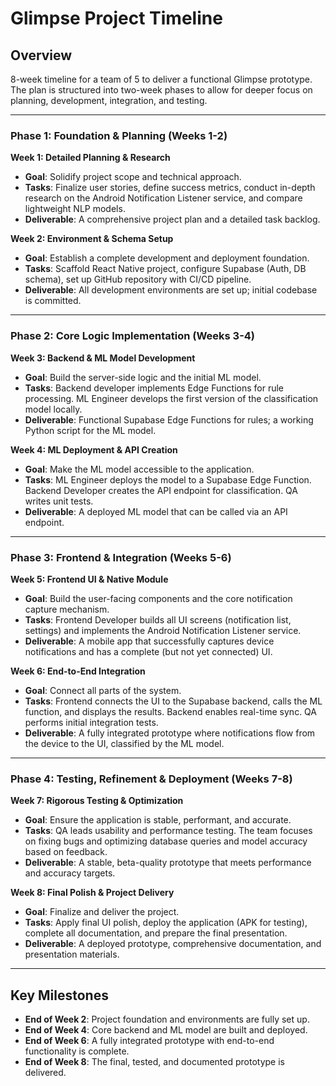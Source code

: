 # Glimpse Project Timeline

## Overview
8-week timeline for a team of 5 to deliver a functional Glimpse prototype. The plan is structured into two-week phases to allow for deeper focus on planning, development, integration, and testing.

---

### Phase 1: Foundation & Planning (Weeks 1-2)

**Week 1: Detailed Planning & Research**
- **Goal**: Solidify project scope and technical approach.
- **Tasks**: Finalize user stories, define success metrics, conduct in-depth research on the Android Notification Listener service, and compare lightweight NLP models.
- **Deliverable**: A comprehensive project plan and a detailed task backlog.

**Week 2: Environment & Schema Setup**
- **Goal**: Establish a complete development and deployment foundation.
- **Tasks**: Scaffold React Native project, configure Supabase (Auth, DB schema), set up GitHub repository with CI/CD pipeline.
- **Deliverable**: All development environments are set up; initial codebase is committed.

---

### Phase 2: Core Logic Implementation (Weeks 3-4)

**Week 3: Backend & ML Model Development**
- **Goal**: Build the server-side logic and the initial ML model.
- **Tasks**: Backend developer implements Edge Functions for rule processing. ML Engineer develops the first version of the classification model locally.
- **Deliverable**: Functional Supabase Edge Functions for rules; a working Python script for the ML model.

**Week 4: ML Deployment & API Creation**
- **Goal**: Make the ML model accessible to the application.
- **Tasks**: ML Engineer deploys the model to a Supabase Edge Function. Backend Developer creates the API endpoint for classification. QA writes unit tests.
- **Deliverable**: A deployed ML model that can be called via an API endpoint.

---

### Phase 3: Frontend & Integration (Weeks 5-6)

**Week 5: Frontend UI & Native Module**
- **Goal**: Build the user-facing components and the core notification capture mechanism.
- **Tasks**: Frontend Developer builds all UI screens (notification list, settings) and implements the Android Notification Listener service.
- **Deliverable**: A mobile app that successfully captures device notifications and has a complete (but not yet connected) UI.

**Week 6: End-to-End Integration**
- **Goal**: Connect all parts of the system.
- **Tasks**: Frontend connects the UI to the Supabase backend, calls the ML function, and displays the results. Backend enables real-time sync. QA performs initial integration tests.
- **Deliverable**: A fully integrated prototype where notifications flow from the device to the UI, classified by the ML model.

---

### Phase 4: Testing, Refinement & Deployment (Weeks 7-8)

**Week 7: Rigorous Testing & Optimization**
- **Goal**: Ensure the application is stable, performant, and accurate.
- **Tasks**: QA leads usability and performance testing. The team focuses on fixing bugs and optimizing database queries and model accuracy based on feedback.
- **Deliverable**: A stable, beta-quality prototype that meets performance and accuracy targets.

**Week 8: Final Polish & Project Delivery**
- **Goal**: Finalize and deliver the project.
- **Tasks**: Apply final UI polish, deploy the application (APK for testing), complete all documentation, and prepare the final presentation.
- **Deliverable**: A deployed prototype, comprehensive documentation, and presentation materials.

---

## Key Milestones
- **End of Week 2**: Project foundation and environments are fully set up.
- **End of Week 4**: Core backend and ML model are built and deployed.
- **End of Week 6**: A fully integrated prototype with end-to-end functionality is complete.
- **End of Week 8**: The final, tested, and documented prototype is delivered.